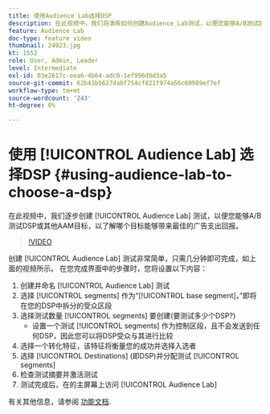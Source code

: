 ```yaml
---
title: 使用Audience Lab选择DSP
description: 在此视频中，我们将演练如何创建Audience Lab测试，以便您能够A/B测试DSP或其他AAM目标，以了解哪个目标将带来最佳广告支出回报。
feature: Audience Lab
doc-type: feature video
thumbnail: 24923.jpg
kt: 1552
role: User, Admin, Leader
level: Intermediate
exl-id: 03e2617c-eea6-4b64-adc0-1ef996d8d3a5
source-git-commit: 62b43b5627dabf754cf821f974a56c60989ef7ef
workflow-type: tm+mt
source-wordcount: '243'
ht-degree: 0%

---
```


# 使用 [!UICONTROL Audience Lab] 选择DSP {#using-audience-lab-to-choose-a-dsp}

在此视频中，我们逐步创建 [!UICONTROL Audience Lab] 测试，以便您能够A/B测试DSP或其他AAM目标，以了解哪个目标能够带来最佳的广告支出回报。

>[!VIDEO](https://video.tv.adobe.com/v/24923/?quality=12)

创建 [!UICONTROL Audience Lab] 测试非常简单，只需几分钟即可完成，如上面的视频所示。 在您完成界面中的步骤时，您将设置以下内容：

1. 创建并命名 [!UICONTROL Audience Lab] 测试
1. 选择 [!UICONTROL segments] 作为“[!UICONTROL base segment]，”即将在您的DSP中拆分的受众区段
1. 选择测试数量 [!UICONTROL segments] 要创建(要测试多少个DSP?)
   * 设置一个测试 [!UICONTROL segments] 作为控制区段，且不会发送到任何DSP，因此您可以将DSP受众与其进行比较
1. 选择一个转化特征，该特征将衡量您的成功并选择入选者
1. 选择 [!UICONTROL Destinations] (即DSP)并分配测试 [!UICONTROL segments]
1. 检查测试摘要并激活测试
1. 测试完成后，在的主屏幕上访问 [!UICONTROL Audience Lab]

有关其他信息，请参阅 [功能文档](https://experienceleague.adobe.com/docs/audience-manager/user-guide/features/audience-lab/audience-lab.html).
